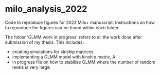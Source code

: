 # milo_analysis_2022
Code to reproduce figures for 2022 Milo+ manuscript. Instructions on how to reproduce the figures can be found within each folder. 

The folder 'GLMM work in progress' refers to all the work done after submission of my thesis. This includes:
- creating simulations for kinship matrices
- implementing a GLMM model with kinship matrix, A
- in progress file on how to stabilise GLMM where the number of random levels is very large.
